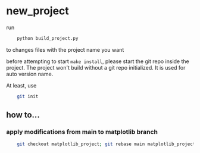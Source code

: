 # new_project



run

```bash
    python build_project.py
```

to changes files with the project name you want

before attempting to start `make install`, please start the git repo inside the project.
The project won't build without a git repo initialized. It is used for auto version name.

At least, use

```bash
    git init
```

## how to...

### apply modifications from main to matplotlib branch

```bash
    git checkout matplotlib_project; git rebase main matplotlib_project
```